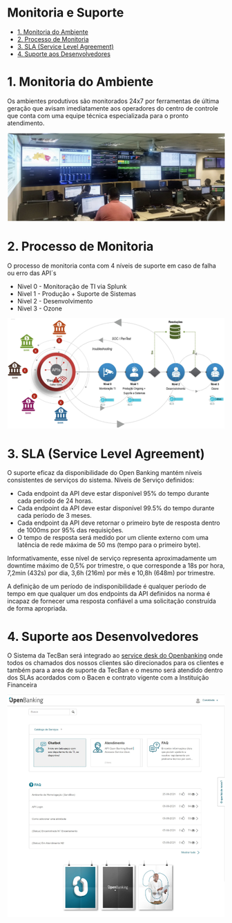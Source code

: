# Monitoria e Suporte

- [1. Monitoria do Ambiente](#1-monitoria-do-ambiente)
- [2. Processo de Monitoria ](#2-processo-de-monitoria)
- [3. SLA (Service Level Agreement)](#3-sla-service-level-agreement)
- [4. Suporte aos Desenvolvedores](#4-suporte-aos-desenvolvedores)

# 1. Monitoria do Ambiente
Os ambientes produtivos são monitorados 24x7 por ferramentas de última geração que avisam imediatamente aos operadores do centro de controle que conta com uma equipe técnica especializada para o pronto atendimento.


![Imagem 14](../images/imagem_14.jpg)

# 2. Processo de Monitoria

O processo de monitoria conta com 4 níveis de suporte em caso de falha ou erro das API´s
- Nivel 0 - Monitoração de TI via Splunk
- Nivel 1 - Produção + Suporte de Sistemas
- Nivel 2 - Desenvolvimento
- Nivel 3 - Ozone


![Imagem 15](../images/imagem_15.jpg)

# 3. SLA (Service Level Agreement)

O suporte eficaz da disponibilidade do Open Banking mantém níveis consistentes de serviços do sistema. Níveis de Serviço definidos:

- Cada endpoint da API deve estar disponível 95% do tempo durante cada período de 24 horas.
- Cada endpoint da API deve estar disponível 99.5% do tempo durante cada período de 3 meses.
- Cada endpoint da API deve retornar o primeiro byte de resposta dentro de 1000ms por 95% das requisições.
- O tempo de resposta será medido por um cliente externo com uma latência de rede máxima de 50 ms (tempo para o primeiro byte).

Informativamente, esse nível de serviço representa aproximadamente um downtime máximo de 0,5% por trimestre, o que corresponde a 18s por hora, 7,2min (432s) por dia, 3,6h (216m) por mês e 10,8h (648m) por trimestre.

A definição de um período de indisponibilidade é qualquer período de tempo em que qualquer um dos endpoints da API definidos na norma é incapaz de fornecer uma resposta confiável a uma solicitação construída de forma apropriada.

# 4. Suporte aos Desenvolvedores

O Sistema da TecBan será integrado ao [service desk do Openbanking](https://servicedesk.openbankingbrasil.org.br/) onde todos os chamados dos nossos clientes são direcionados para os clientes e também para a area de suporte da TecBan e o mesmo será atendido dentro dos SLAs acordados com o Bacen e contrato vigente com a Instituição Financeira



![Suporte](../images/imagem_23.jpg)

